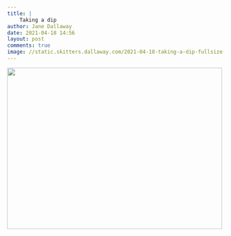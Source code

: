 ```yaml
---
title: |
    Taking a dip
author: Jane Dallaway
date: 2021-04-18 14:56
layout: post
comments: true
image: //static.skitters.dallaway.com/2021-04-18-taking-a-dip-fullsize-0.jpeg
---
```




<a href="//static.skitters.dallaway.com/2021-04-18-taking-a-dip-fullsize-0.jpeg"><img src="//static.skitters.dallaway.com/2021-04-18-taking-a-dip-thumb-0.jpeg" width="500" height="375"></a>

